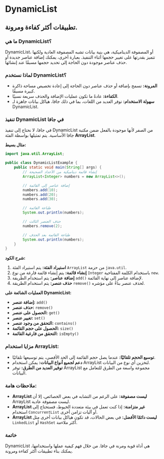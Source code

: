 # DynamicList

## تطبيقات أكثر كفاءة ومرونة.

### ما هي DynamicList؟

DynamicList، أو المصفوفة الديناميكية، هي بنية بيانات تشبه المصفوفة العادية ولكنها تتميز بقدرتها على تغيير حجمها أثناء التنفيذ. بعبارة أخرى، يمكنك إضافة عناصر جديدة أو حذف عناصر موجودة دون الحاجة إلى تحديد حجمها مسبقًا عند إنشائها.

### لماذا نستخدم DynamicList؟

- **المرونة:** تسمح بإضافة أو حذف عناصر دون الحاجة إلى إعادة تخصيص مساحة ذاكرة كبيرة مسبقًا.
- **الكفاءة:** عادةً ما تكون عمليات الإضافة والحذف سريعة نسبيًا.
- **سهولة الاستخدام:** توفر العديد من اللغات، بما في ذلك جافا، هياكل بيانات جاهزة لـ DynamicList.

### تنفيذ DynamicList في جافا

في جافا، لا نحتاج إلى تنفيذ DynamicList من الصفر لأنها موجودة بالفعل ضمن مكتبة جافا الأساسية. يتم تمثيلها بواسطة الفئة **ArrayList**.

**مثال بسيط:**

```java
import java.util.ArrayList;

public class DynamicListExample {
    public static void main(String[] args) {
        // إنشاء قائمة ديناميكية من الأعداد الصحيحة
        ArrayList<Integer> numbers = new ArrayList<>();

        // إضافة عناصر إلى القائمة
        numbers.add(10);
        numbers.add(20);
        numbers.add(30);

        // طباعة القائمة
        System.out.println(numbers);

        // حذف العنصر الثالث
        numbers.remove(2);

        // طباعة القائمة بعد الحذف
        System.out.println(numbers);
    }
}

```

**شرح الكود:**

1. **استيراد الفئة:** يتم استيراد الفئة `ArrayList` من حزمة `java.util`.
2. **إنشاء قائمة:** يتم إنشاء قائمة فارغة من نوع `Integer` باستخدام الكلمة المفتاحية `new`.
3. **إضافة عناصر:** يتم استخدام الطريقة `add()` لإضافة عناصر إلى نهاية القائمة.
4. **حذف عنصر:** يتم استخدام الطريقة `remove()` لحذف عنصر بناءً على مؤشره.

**العمليات الشائعة على DynamicList:**

- **إضافة عنصر:** `add()`
- **حذف عنصر:** `remove()`
- **الحصول على عنصر:** `get()`
- **تغيير عنصر:** `set()`
- **التحقق من وجود عنصر:** `contains()`
- **الحصول على حجم القائمة:** `size()`
- **التحقق من فارغية القائمة:** `isEmpty()`

### مزايا استخدام ArrayList:

- **توسيع الحجم تلقائيًا:** عندما يصل حجم القائمة إلى الحد الأقصى، يتم توسيعها تلقائيًا.
- **دعم لجميع أنواع البيانات:** يمكن استخدام ArrayList لتخزين أي نوع من البيانات.
- **توفير العديد من الطرق:** توفر ArrayList مجموعة واسعة من الطرق للتعامل مع البيانات.

### ملاحظات هامة:

- **ArrayList ليست مصفوفة:** على الرغم من التشابه في بعض الخصائص، إلا أن ArrayList ليست مصفوفة عادية.
- **ArrayList غير متزامنة:** إذا كنت تعمل في بيئة متعددة الخيوط، فستحتاج إلى استخدام `ConcurrentList` أو آليات تزامن أخرى.
- **ArrayList ليست دائمًا الأفضل:** في بعض الحالات، قد تكون هياكل بيانات أخرى مثل `LinkedList` أو `HashSet` أكثر ملاءمة.

### خاتمة

DynamicList هي أداة قوية ومرنة في جافا. من خلال فهم كيفية عملها واستخدامها، يمكنك بناء تطبيقات أكثر كفاءة ومرونة.